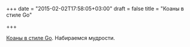 +++
date = "2015-02-02T17:58:05+03:00"
draft = false
title = "Коаны в стиле Go"

+++

<p><a href="https://github.com/cdarwin/go-koans">Коаны в стиле Go</a>. Набираемся мудрости.</p>

